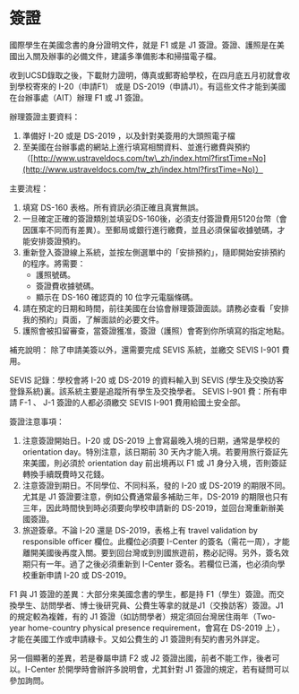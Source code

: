 # 簽證

國際學生在美國念書的身分證明文件，就是 F1 或是 J1 簽證。簽證、護照是在美國出入關及辦事的必備文件，建議多準備影本和掃描電子檔。

收到UCSD錄取之後，下載財力證明，傳真或郵寄給學校，在四月底五月初就會收到學校寄來的 I-20（申請F1） 或是 DS-2019（申請J1）。有這些文件才能到美國在台辦事處（AIT）辦理 F1 或 J1 簽證。

辦理簽證主要資料：

1. 準備好 I-20 或是 DS-2019 ，以及針對美簽用的大頭照電子檔
2. 至美國在台辦事處的網站上進行填寫相關資料、並進行繳費與預約（[http://www.ustraveldocs.com/tw\_zh/index.html?firstTime=No](http://www.ustraveldocs.com/tw_zh/index.html?firstTime=No)）

主要流程：

1. 填寫 DS-160 表格。所有資訊必須正確且真實無誤。
2. 一旦確定正確的簽證類別並填妥DS-160後，必須支付簽證費用5120台幣（會因匯率不同而有差異）。至郵局或銀行進行繳費，並且必須保留收據號碼，才能安排簽證預約。
3. 重新登入簽證線上系統，並按左側選單中的「安排預約」，隨即開始安排預約的程序。將需要：
   * 護照號碼。
   * 簽證費收據號碼。
   * 顯示在 DS-160 確認頁的 10 位字元電腦條碼。
4. 請在預定的日期和時間，前往美國在台協會辦理簽證面談。請務必查看「安排我的預約」頁面，了解面談的必要文件。
5. 護照會被扣留審查，當簽證獲准，簽證（護照）會寄到你所填寫的指定地點。

補充說明： 除了申請美簽以外，還需要完成 SEVIS 系統，並繳交 SEVIS I-901 費用。

SEVIS 記錄：學校會將 I-20 或 DS-2019 的資料輸入到 SEVIS \(學生及交換訪客登錄系統\)裏。該系統主要是追蹤所有學生及交換學者。 SEVIS I-901 費：所有申請 F-1 、 J-1 簽證的人都必須繳交 SEVIS I-901 費用給國土安全部。

簽證注意事項：

1. 注意簽證開始日。I-20 或 DS-2019 上會寫最晚入境的日期，通常是學校的 orientation day。特別注意，該日期前 30 天內才能入境。若要用旅行簽証先來美國，則必須於 orientation day 前出境再以 F1 或 J1 身分入境，否則簽証轉換手續既費時又花錢。
2. 注意簽證到期日。不同學位、不同科系，發的 I-20 或 DS-2019 的期限不同。尤其是 J1 簽證要注意，例如公費通常最多補助三年，DS-2019 的期限也只有三年，因此時間快到時必須要向學校申請新的 DS-2019，並回台灣重新辦美國簽證。
3. 旅遊簽章。不論 I-20 還是 DS-2019，表格上有 travel validation by responsible officer 欄位。此欄位必須要 I-Center 的簽名（需花一周），才能離開美國後再度入關。要到回台灣或到別國旅遊前，務必記得。另外，簽名效期只有一年。過了之後必須重新到 I-Center 簽名。若欄位已滿，也必須向學校重新申請 I-20 或 DS-2019。

F1 與 J1 簽證的差異：大部分來美國念書的學生，都是持 F1（學生）簽證。而交換學生、訪問學者、博士後研究員、公費生等拿的就是J1（交換訪客）簽證。J1 的規定較為複雜，有的 J1 簽證（如訪問學者）規定須回台灣居住兩年（Two-year home-country physical presence requirement，會寫在 DS-2019 上），才能在美國工作或申請綠卡。又如公費生的 J1 簽證則有契約書另外詳定。

另一個顯著的差異，若是眷屬申請 F2 或 J2 簽證出國，前者不能工作，後者可以。I-Center 於開學時會辦許多說明會，尤其針對 J1 簽證的規定，若有疑問可以參加詢問。

